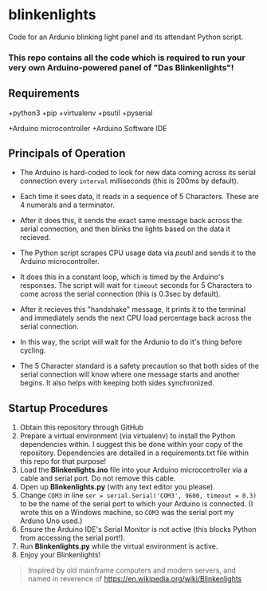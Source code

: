 # blinkenlights
Code for an Ardunio blinking light panel and its attendant Python script.

### This repo contains all the code which is required to run your very own Arduino-powered panel of "Das Blinkenlights"!

## Requirements
+python3
+pip
+virtualenv
+psutil
+pyserial

+Arduino microcontroller
+Arduino Software IDE

## Principals of Operation 
+ The Arduino is hard-coded to look for new data coming across its serial connection every `interval` milliseconds (this is 200ms by default).
+ Each time it sees data, it reads in a sequence of 5 Characters.  These are 4 numerals and a terminator.
+ After it does this, it sends the exact same message back across the serial connection, and then blinks the lights based on the data it recieved.

+ The Python script scrapes CPU usage data via *psutil* and sends it to the Arduino microcontroller.
+ It does this in a constant loop, which is timed by the Arduino's responses.  The script will wait for `timeout` seconds for 5 Characters to come across the serial connection (this is 0.3sec by default).
+ After it recieves this "handshake" message, it prints it to the terminal and immediately sends the next CPU load percentage back across the serial connection.

+ In this way, the script will wait for the Ardunio to do it's thing before cycling.
+ The 5 Character standard is a safety precaution so that both sides of the serial connection will know where one message starts and another begins.  It also helps with keeping both sides synchronized.

## Startup Procedures
1. Obtain this repository through GitHub
2. Prepare a virtual environment (via virtualenv) to install the Python dependencies within.  I suggest this be done within your copy of the repository.  Dependencies are detailed in a requirements.txt file within this repo for that purpose!
3. Load the **Blinkenlights.ino** file into your Arduino microcontroller via a cable and serial port.  Do not remove this cable.
4. Open up **Blinkenlights.py** (with any text editor you please).
5. Change `COM3` in line `ser = serial.Serial('COM3', 9600, timeout = 0.3)` to be the name of the serial port to which your Arduino is connected.  (I wrote this on a Windows machine, so `COM3` was the serial port my Arduno Uno used.)
6. Ensure the Arduino IDE's Serial Monitor is not active (this blocks Python from accessing the serial port!).
7. Run **Blinkenlights.py** while the virtual environment is active.
8. Enjoy your Blinkenlights!

> Inspired by old mainframe computers and modern servers, and named in reverence of https://en.wikipedia.org/wiki/Blinkenlights
